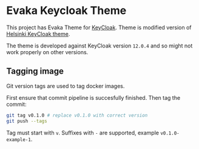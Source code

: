# Evaka Keycloak Theme

This project has Evaka Theme for [KeyCloak](https://www.keycloak.org/). Theme is modified version of [Helsinki KeyCloak theme](https://github.com/City-of-Helsinki/helsinki-keycloak-theme).

The theme is developed against KeyCloak version `12.0.4` and so might not work properly on other versions.

## Tagging image

Git version tags are used to tag docker images.

First ensure that commit pipeline is succesfully finished. Then tag the commit:

```bash
git tag v0.1.0 # replace v0.1.0 with correct version
git push --tags
```

Tag must start with `v`. Suffixes with `-` are supported, example `v0.1.0-example-1`.
